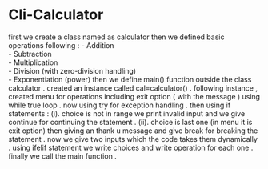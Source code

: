 # Cli-Calculator
first we create a class named as calculator 
then we defined basic operations following :
                                              - Addition  
                                              - Subtraction  
                                              - Multiplication  
                                              - Division (with zero-division handling)  
                                              - Exponentiation (power)
then we define main() function outside the class calculator .
created an instance called cal=calculator() .
following instance , created menu for operations including exit option ( with the message ) using while true loop .
now using try for exception handling .
then using if statements :
                          (i). choice is not in range we print invalid input and we give continue for continuing the statement .
                          (ii). choice is last one (in menu it is exit option) then giving an thank u message and give break for breaking the statement .
now we give two inputs which the code takes them dynamically .
using ifelif statement we write choices and write operation for each one .
finally we call the main function .
